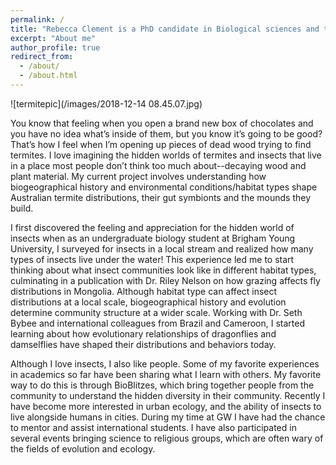 ```yaml
---
permalink: /
title: "Rebecca Clement is a PhD candidate in Biological sciences and the Computational Biology Institute at GWU interested in the biodiversity, evolution and ecology of insects, especially Australian termites."
excerpt: "About me"
author_profile: true
redirect_from: 
  - /about/
  - /about.html
---
```

![termitepic](/images/2018-12-14 08.45.07.jpg)

You know that feeling when you open a brand new box of chocolates and you have no idea what’s inside of them, but you know it’s going to be good? That’s how I feel when I’m opening up pieces of dead wood trying to find termites. I love imagining the hidden worlds of termites and insects that live in a place most people don’t think too much about--decaying wood and plant material. My current project involves understanding how biogeographical history and environmental conditions/habitat types shape Australian termite distributions, their gut symbionts and the mounds they build.

I first discovered the feeling and appreciation for the hidden world of insects when as an undergraduate biology student at Brigham Young University, I surveyed for insects in a local stream and realized how many types of insects live under the water! This experience led me to start thinking about what insect communities look like in different habitat types, culminating in a publication with Dr. Riley Nelson on how grazing affects fly distributions in Mongolia. Although habitat type can affect insect distributions at a local scale, biogeographical history and evolution determine community structure at a wider scale. Working with Dr. Seth Bybee and international colleagues from Brazil and Cameroon, I started learning about how evolutionary relationships of dragonflies and damselflies have shaped their distributions and behaviors today.

Although I love insects, I also like people. Some of my favorite experiences in academics so far have been sharing what I learn with others. My favorite way to do this is through BioBlitzes, which bring together people from the community to understand the hidden diversity in their community. Recently I have become more interested in urban ecology, and the ability of insects to live alongside humans in cities. During my time at GW I have had the chance to mentor and assist international students. I have also participated in several events bringing science to religious groups, which are often wary of the fields of evolution and ecology.



